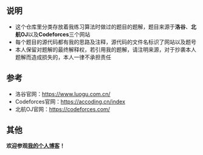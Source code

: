## 说明
- 这个仓库里分类存放着我练习算法时做过的题目的题解，题目来源于**洛谷**、**北航OJ**以及**Codeforces**三个网站
- 每个题目的源代码都有我的思路及注释，源代码的文件名标识了网站以及题号
- 本人保留对题解的最终解释权，若引用我的题解，请注明来源，对于抄袭本人题解而造成损失的，本人一律不承担责任
## 参考
- 洛谷官网：https://www.luogu.com.cn/
- Codeforces官网：https://accoding.cn/index
- 北航OJ官网：https://codeforces.com/
## 其他
**欢迎参观[我的个人博客](https://blog.matrix53.top)！**